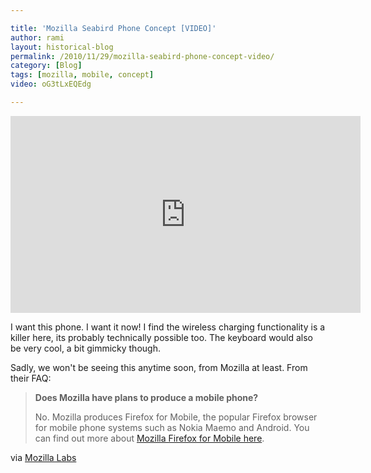 ```yaml
---

title: 'Mozilla Seabird Phone Concept [VIDEO]'
author: rami
layout: historical-blog 
permalink: /2010/11/29/mozilla-seabird-phone-concept-video/
category: [Blog]
tags: [mozilla, mobile, concept]
video: oG3tLxEQEdg

---
```


<iframe width="560" height="315" src="https://www.youtube-nocookie.com/embed/oG3tLxEQEdg?rel=0" frameborder="0" allow="autoplay; encrypted-media" allowfullscreen></iframe>

I want this phone. I want it now! I find the wireless charging functionality is a killer here, its probably technically possible too. The keyboard would also be very cool, a bit gimmicky though.

Sadly, we won't be seeing this anytime soon, from Mozilla at least. From their FAQ:
  
<blockquote>
  <p><strong>Does Mozilla have plans to produce a mobile phone?</strong></p>
  <p>No. Mozilla produces Firefox for Mobile, the popular Firefox browser for mobile phone systems such as Nokia Maemo and Android. You can find out more about <a href="http://www.mozilla.com/en-US/mobile/"> Mozilla Firefox for Mobile here</a>.</p>
</blockquote>

via [Mozilla Labs](https://mozillalabs.com/conceptseries/2010/09/23/seabird/)
